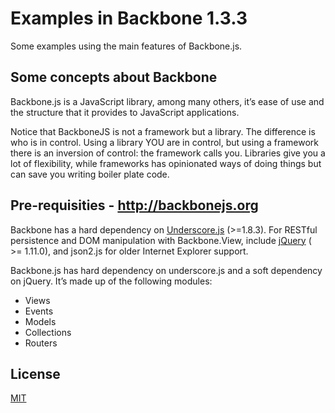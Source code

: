# Examples in Backbone 1.3.3

Some examples using the main features of Backbone.js.

## Some concepts about Backbone

Backbone.js is a JavaScript library, among many others, it’s ease of use and the structure that it provides to JavaScript applications.

Notice that BackboneJS is not a framework but a library. The difference is who is in control. Using a library YOU are in control, but using a framework there is an inversion of control: the framework calls you. Libraries give you a lot of flexibility, while frameworks has opinionated ways of doing things but can save you writing boiler plate code.

## Pre-requisities - http://backbonejs.org

Backbone has a hard dependency on [Underscore.js](http://underscorejs.org/) (>=1.8.3). 
For RESTful persistence and DOM manipulation with Backbone.View, include [jQuery](https://jquery.com/) ( >= 1.11.0), and json2.js for older Internet Explorer support. 


Backbone.js has hard dependency on underscore.js and a soft dependency on jQuery. It’s made up of the following modules:

- Views
- Events
- Models
- Collections
- Routers

License
----

[MIT](LICENSE.txt)
